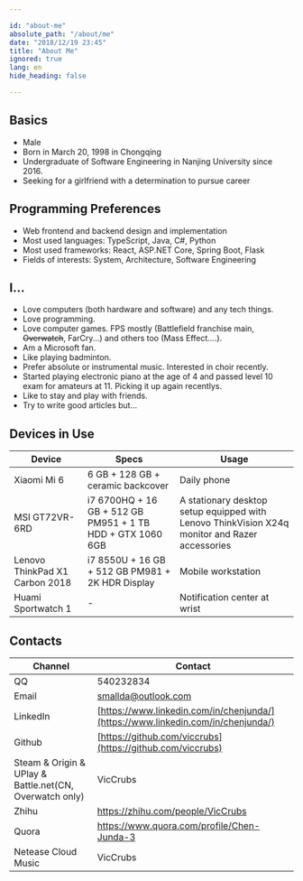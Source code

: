 ```yaml
---

id: "about-me"
absolute_path: "/about/me"
date: "2018/12/19 23:45"
title: "About Me"
ignored: true
lang: en
hide_heading: false

---
```


## Basics

- Male
- Born in March 20, 1998 in Chongqing
- Undergraduate of Software Engineering in Nanjing University since 2016.
- Seeking for a girlfriend with a determination to pursue career

## Programming Preferences

- Web frontend and backend design and implementation
- Most used languages: TypeScript, Java, C#, Python
- Most used frameworks: React, ASP.NET Core, Spring Boot, Flask
- Fields of interests: System, Architecture, Software Engineering

## I...

- Love computers (both hardware and software) and any tech things.
- Love programming.
- Love computer games. FPS mostly (Battlefield franchise main, ~~Overwatch~~, FarCry...) and others too (Mass Effect....).
- Am a Microsoft fan.
- Like playing badminton.
- Prefer absolute or instrumental music. Interested in choir recently.
- Started playing electronic piano at the age of 4 and passed level 10 exam for amateurs at 11. Picking it up again recentlys.
- Like to stay and play with friends.
- Try to write good articles but...

## Devices in Use

| Device | Specs | Usage |
| -- | -- | -- |
| Xiaomi Mi 6 | 6 GB + 128 GB + ceramic backcover | Daily phone |
| MSI GT72VR-6RD | i7 6700HQ + 16 GB + 512 GB PM951 + 1 TB HDD + GTX 1060 6GB | A stationary desktop setup equipped with Lenovo ThinkVision X24q monitor and Razer accessories |
| Lenovo ThinkPad X1 Carbon 2018 | i7 8550U + 16 GB + 512 GB PM981 + 2K HDR Display | Mobile workstation |
| Huami Sportwatch 1 | - | Notification center at wrist |

## Contacts

| Channel | Contact |
| --- | -- |
| QQ | 540232834 |
| Email | [smallda@outlook.com](mailto:smallda@outlook.com) |
| LinkedIn | [https://www.linkedin.com/in/chenjunda/](https://www.linkedin.com/in/chenjunda/) |
| Github| [https://github.com/viccrubs](https://github.com/viccrubs) |
| Steam & Origin & UPlay & Battle.net(CN, Overwatch only) | VicCrubs |
| Zhihu|  https://zhihu.com/people/VicCrubs |
| Quora| https://www.quora.com/profile/Chen-Junda-3 |
| Netease Cloud Music | VicCrubs |
